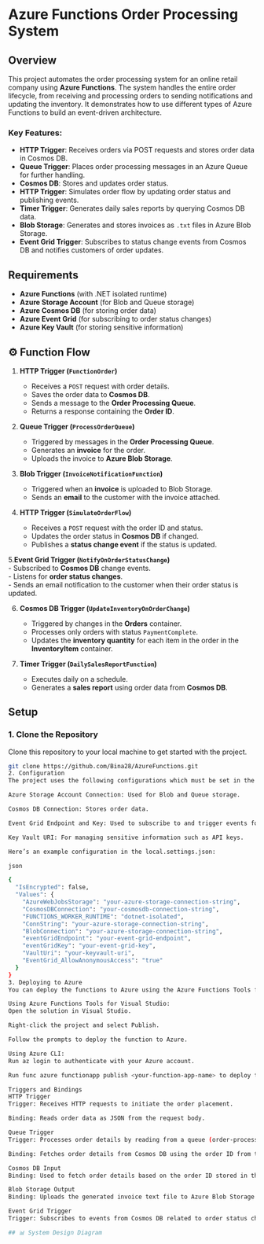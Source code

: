 ﻿# Azure Functions Order Processing System

## Overview

This project automates the order processing system for an online retail company using **Azure Functions**. 
The system handles the entire order lifecycle, from receiving and processing orders to sending notifications and updating the inventory. 
It demonstrates how to use different types of Azure Functions to build an event-driven architecture.

### Key Features:
- **HTTP Trigger**: Receives orders via POST requests and stores order data in Cosmos DB.
- **Queue Trigger**: Places order processing messages in an Azure Queue for further handling.
- **Cosmos DB**: Stores and updates order status.
- **HTTP Trigger**: Simulates order flow by updating order status and publishing events.
- **Timer Trigger**: Generates daily sales reports by querying Cosmos DB data.
- **Blob Storage**: Generates and stores invoices as `.txt` files in Azure Blob Storage.
- **Event Grid Trigger**: Subscribes to status change events from Cosmos DB and notifies customers of order updates.

## Requirements

- **Azure Functions** (with .NET isolated runtime)
- **Azure Storage Account** (for Blob and Queue storage)
- **Azure Cosmos DB** (for storing order data)
- **Azure Event Grid** (for subscribing to order status changes)
- **Azure Key Vault** (for storing sensitive information)

## ⚙️ Function Flow

1. **HTTP Trigger (`FunctionOrder`)**  
    - Receives a `POST` request with order details.  
    - Saves the order data to **Cosmos DB**.  
    - Sends a message to the **Order Processing Queue**.  
    - Returns a response containing the **Order ID**.

2. **Queue Trigger (`ProcessOrderQueue`)**  
    - Triggered by messages in the **Order Processing Queue**.  
    - Generates an **invoice** for the order.  
    - Uploads the invoice to **Azure Blob Storage**.

3. **Blob Trigger (`InvoiceNotificationFunction`)**  
    - Triggered when an **invoice** is uploaded to Blob Storage.  
    - Sends an **email** to the customer with the invoice attached.
    

4.  **HTTP Trigger (`SimulateOrderFlow`)**  
    - Receives a `POST` request with the order ID and status.  
    - Updates the order status in **Cosmos DB** if changed.  
    - Publishes a **status change event** if the status is updated.  
    
5.**Event Grid Trigger (`NotifyOnOrderStatusChange`)**  
    - Subscribed to **Cosmos DB** change events.  
    - Listens for **order status changes**.  
    - Sends an email notification to the customer when their order status is updated.

6. **Cosmos DB Trigger (`UpdateInventoryOnOrderChange`)**  
    - Triggered by changes in the **Orders** container.  
    - Processes only orders with status `PaymentComplete`.  
    - Updates the **inventory quantity** for each item in the order in the **InventoryItem** container.

7. **Timer Trigger (`DailySalesReportFunction`)**  
    - Executes daily on a schedule.  
    - Generates a **sales report** using order data from **Cosmos DB**.
    
## Setup

### 1. Clone the Repository
Clone this repository to your local machine to get started with the project.

```bash
git clone https://github.com/Bina28/AzureFunctions.git
2. Configuration
The project uses the following configurations which must be set in the Azure portal or your local environment:

Azure Storage Account Connection: Used for Blob and Queue storage.

Cosmos DB Connection: Stores order data.

Event Grid Endpoint and Key: Used to subscribe to and trigger events for order status changes.

Key Vault URI: For managing sensitive information such as API keys.

Here’s an example configuration in the local.settings.json:

json

{
  "IsEncrypted": false,
  "Values": {
    "AzureWebJobsStorage": "your-azure-storage-connection-string",
    "CosmosDBConnection": "your-cosmosdb-connection-string",
    "FUNCTIONS_WORKER_RUNTIME": "dotnet-isolated",
    "ConnString": "your-azure-storage-connection-string",
    "BlobConnection": "your-azure-storage-connection-string",
    "eventGridEndpoint": "your-event-grid-endpoint",
    "eventGridKey": "your-event-grid-key",
    "VaultUri": "your-keyvault-uri",
    "EventGrid_AllowAnonymousAccess": "true"
  }
}
3. Deploying to Azure
You can deploy the functions to Azure using the Azure Functions Tools for Visual Studio or the Azure CLI.

Using Azure Functions Tools for Visual Studio:
Open the solution in Visual Studio.

Right-click the project and select Publish.

Follow the prompts to deploy the function to Azure.

Using Azure CLI:
Run az login to authenticate with your Azure account.

Run func azure functionapp publish <your-function-app-name> to deploy the project.

Triggers and Bindings
HTTP Trigger
Trigger: Receives HTTP requests to initiate the order placement.

Binding: Reads order data as JSON from the request body.

Queue Trigger
Trigger: Processes order details by reading from a queue (order-processing-queue).

Binding: Fetches order details from Cosmos DB using the order ID from the queue message.

Cosmos DB Input
Binding: Used to fetch order details based on the order ID stored in the queue message.

Blob Storage Output
Binding: Uploads the generated invoice text file to Azure Blob Storage under the invoices container.

Event Grid Trigger
Trigger: Subscribes to events from Cosmos DB related to order status changes and sends notifications to customers.

## 📊 System Design Diagram

